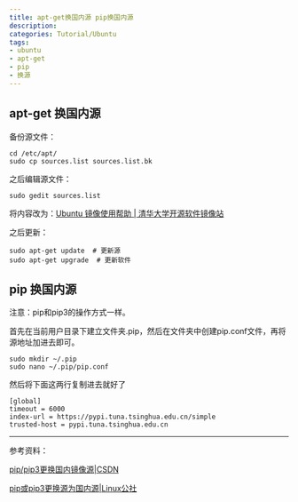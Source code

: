 ```yaml
---
title: apt-get换国内源 pip换国内源
description:
categories: Tutorial/Ubuntu
tags: 
- ubuntu
- apt-get
- pip
- 换源
---
```



## apt-get 换国内源

备份源文件：
```
cd /etc/apt/
sudo cp sources.list sources.list.bk
```
之后编辑源文件：
```
sudo gedit sources.list
```
将内容改为：[Ubuntu 镜像使用帮助 | 清华大学开源软件镜像站](https://mirror.tuna.tsinghua.edu.cn/help/ubuntu/)

之后更新：
```
sudo apt-get update  # 更新源  
sudo apt-get upgrade  # 更新软件
```

## pip 换国内源
注意：pip和pip3的操作方式一样。

首先在当前用户目录下建立文件夹.pip，然后在文件夹中创建pip.conf文件，再将源地址加进去即可。
```
sudo mkdir ~/.pip
sudo nano ~/.pip/pip.conf
```

然后将下面这两行复制进去就好了
```
[global]
timeout = 6000
index-url = https://pypi.tuna.tsinghua.edu.cn/simple
trusted-host = pypi.tuna.tsinghua.edu.cn
```

***
参考资料：

[pip/pip3更换国内镜像源|CSDN](https://blog.csdn.net/zwliang98/article/details/83546788)

[pip或pip3更换源为国内源|Linux公社](https://www.linuxidc.com/Linux/2019-04/158178.htm)
